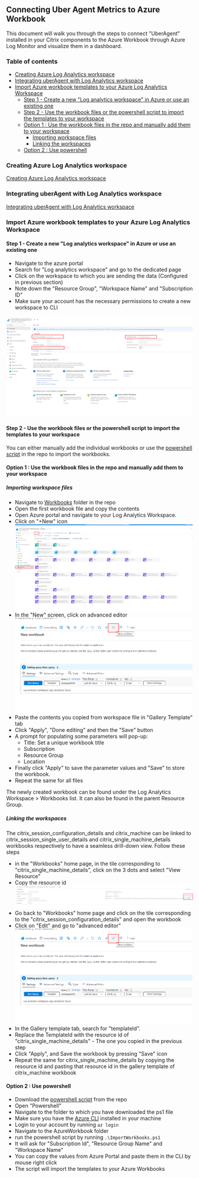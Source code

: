 ## Connecting Uber Agent Metrics to Azure Workbook


This document will walk you through the steps to connect "UberAgent" installed in your Citrix components to the Azure Workbook through Azure Log Monitor and visualize them in a dashboard. 

### Table of contents
  - [Creating Azure Log Analytics workspace](#creating-azure-log-analytics-workspace)
  - [Integrating uberAgent with Log Analytics workspace](#integrating-uberagent-with-log-analytics-workspace)
  - [Import Azure workbook templates to your Azure Log Analytics Workspace](#import-azure-workbook-templates-to-your-azure-log-analytics-workspace)
    - [Step 1 - Create a new "Log analytics workspace" in Azure or use an existing one](#step-1---create-a-new-log-analytics-workspace-in-azure-or-use-an-existing-one)
    - [Step 2 - Use the workbook files or the powershell script to import the templates to your workspace](#step-2---use-the-workbook-files-or-the-powershell-script-to-import-the-templates-to-your-workspace)
    - [Option 1 : Use the workbook files in the repo and manually add them to your workspace](#option-1--use-the-workbook-files-in-the-repo-and-manually-add-them-to-your-workspace)
      - [Importing workspace files](#importing-workspace-files)
      - [Linking the workspaces](#linking-the-workspaces)
    - [Option 2 : Use powershell](#option-2--use-powershell)


### Creating Azure Log Analytics workspace

[Creating Azure Log Analytics workspace](../README.md#creating-azure-log-analytics-workspace)

### Integrating uberAgent with Log Analytics workspace

[Integrating uberAgent with Log Analytics workspace](../README.md#integrating-uberagent-with-log-analytics-workspace)
   

### Import Azure workbook templates to your Azure Log Analytics Workspace

#### Step 1 - Create a new "Log analytics workspace" in Azure or use an existing one


* Navigate to the azure portal
* Search for "Log analytics workspace" and go to the dedicated page
* Click on the workspace to which you are sending the data (Configured in previous section)
* Note down the "Resource Group", "Workspace Name" and "Subscription ID"
* Make sure your account has the necessary permissions to create a new workspace to CLI
  

 ![image](docImages/AzureMonitorInfoPage.png)


#### Step 2 - Use the workbook files or the powershell script to import the templates to your workspace

You can either manually add the individual workbooks or use the [powershell script](https://github.com/citrix/uberagent-integrations/blob/main/azure-monitor/azure-workbooks/ImportWorkbooks.ps1) in the repo to import the workbooks.


#### Option 1 : Use the workbook files in the repo and manually add them to your workspace

##### Importing workspace files

* Navigate to [Workbooks](https://github.com/citrix/uberagent-integrations/tree/main/azure-monitor/azure-workbooks/workbooks) folder in the repo
* Open the first workbook file and copy the contents
* Open Azure portal and navigate to your Log Analytics Workspace.
* Click on "+New" icon
![image](docImages/NewWorkbookNavigation.png)
* In the "New" screen, click on advanced editor
![image](docImages/AdvancedEditor.png)
* Paste the contents you copied from workspace file in "Gallery Template" tab
* Click "Apply", "Done editing" and then the "Save" button
* A prompt for populating some parameters will pop-up:
   - Title: Set a unique workbook title
   - Subscription
   - Resource Group
   - Location
* Finally click "Apply" to save the parameter values and "Save" to store the workbook.
* Repeat the same for all files

The newly created workbook can be found under the Log Analytics Workspace > Workbooks list. It can also be found in the parent Resource Group.

##### Linking the workspaces
The citrix_session_configuration_details and citrix_machine can be linked to citrix_session_single_user_details and citrix_single_machine_details workbooks respectively to have a seamless drill-down view. Follow these steps

* in the "Workbooks" home page, in the tile corresponding to "citrix_single_machine_details", click on the 3 dots and select "View Resource"
* Copy the resource id
![image](docImages/CopyResourceID.png)
* Go back to "Workbooks" home page and click on the tile corresponding to the "citrix_session_configuration_details" and open the workbook
* Click on "Edit" and go to "advanced editor"
![image](docImages/AdvancedEditor.png)
* In the Gallery template tab, search for "templateId".
* Replace the TemplateId with the resource id of "citrix_single_machine_details" - The one you copied in the previous step
* Click "Apply", and Save the workbook by pressing "Save" icon
* Repeat the same for citrix_single_machine_details by copying the resource id and pasting that resource id in the gallery template of citrix_machine workbook


#### Option 2 : Use powershell

* Download the [powershell script](https://github.com/citrix/uberagent-integrations/blob/main/azure-monitor/azure-workbooks/ImportWorkbooks.ps1) from the repo
* Open "Powershell"
* Navigate to the folder to which you have downloaded the ps1 file
* Make sure you have the [Azure CLI](https://learn.microsoft.com/en-us/cli/azure/) installed in your machine
* Login to your account by running `az login`
* Navigate to the AzureWorkbook folder
* run the powershell script by running `.\ImportWorkbooks.ps1`
* It will ask for "Subscription Id", "Resource Group Name" and "Workspace Name"
* You can copy the values from Azure Portal and paste them in the CLI by mouse right click
* The script will import the templates to your Azure Workbooks
